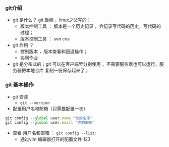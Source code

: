 ### git介绍 
- git 是什么？ git 饭桶  ，linux之父写的；
    - 版本控制工具 ： 版本是一个历史记录 ，会记录写代码的历史，写代码的过程；
    - 版本控制工具 ： svn  cvs
- git 作用 ？
    - 控制版本 ，版本查看和回退操作；
    - 协同作业 
- git 是分布式的；git 可以在客户端里分别使用 ，不需要服务器也可以运行。服务器把本地仓库 复制一份保存起来了；

### git 基本操作 
- git 安装 
    - `git --version`
- 配置用户名和邮箱（只需要配置一次）
```js
git config --global user.name "你的名字"
git config --global user.email "你的邮箱"
```
- 查看 用户名和邮箱 ： `git config --list`;
    - 通过vim 编辑器打开的配置文件
123